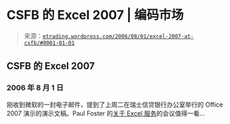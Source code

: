 <!--yml

分类: 未分类

日期：2024 年 5 月 12 日 19:51:43

-->

# CSFB 的 Excel 2007 | 编码市场

> 来源：[`etrading.wordpress.com/2006/08/01/excel-2007-at-csfb/#0001-01-01`](https://etrading.wordpress.com/2006/08/01/excel-2007-at-csfb/#0001-01-01)

## CSFB 的 Excel 2007

### 2006 年 8 月 1 日

刚收到微软的一封电子邮件，提到了上周二在瑞士信贷银行办公室举行的 Office 2007 演示的演示文稿。Paul Foster 的[关于 Excel 服务](http://www.microsoft.com/uk/msdn/events/postevents.aspx#EV)的会议值得一看...
